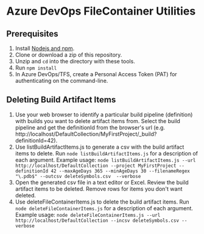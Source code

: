 # Azure DevOps FileContainer Utilities

## Prerequisites

1. Install [Nodejs and npm](https://nodejs.org/).
2. Clone or download a zip of this repository.
3. Unzip and `cd` into the directory with these tools.
4. Run `npm install`
5. In Azure DevOps/TFS, create a Personal Access Token (PAT) for authenticating on the command-line.

## Deleting Build Artifact Items

1. Use your web browser to identify a particular build pipeline (definition) with builds you want to delete artifact items from. Select the build pipeline and get the definitionId from the browser's url (e.g. http://localhost/DefaultCollection/MyFirstProject/_build?definitionId=42).
2. Use listBuildArtifactItems.js to generate a csv with the build artifact items to delete. Run `node listBuildArtifactItems.js` for a description of each argument. Example usage: `node listBuildArtifactItems.js --url http://localhost/DefaultCollection --project MyFirstProject --definitionId 42 --maxAgeDays 365 --minAgeDays 30 --filenameRegex "\.pdb$" --outcsv deleteSymbols.csv  --verbose`
3. Open the generated csv file in a text editor or Excel. Review the build artifact items to be deleted. Remove rows for items you don't want deleted.
4. Use deleteFileContainerItems.js to delete the build artifact items. Run `node deleteFileContainerItems.js` for a description of each argument. Example usage: `node deleteFileContainerItems.js --url http://localhost/DefaultCollection --incsv deleteSymbols.csv --verbose`

